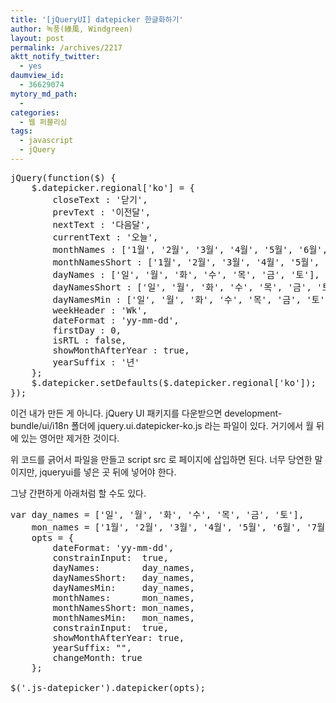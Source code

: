 ```yaml
---
title: '[jQueryUI] datepicker 한글화하기'
author: 녹풍(綠風, Windgreen)
layout: post
permalink: /archives/2217
aktt_notify_twitter:
  - yes
daumview_id:
  - 36629074
mytory_md_path:
  - 
categories:
  - 웹 퍼블리싱
tags:
  - javascript
  - jQuery
---
```

<pre class="brush: javascript; gutter: true; first-line: 1">jQuery(function($) {
    $.datepicker.regional['ko'] = {
        closeText : '닫기',
        prevText : '이전달',
        nextText : '다음달',
        currentText : '오늘',
        monthNames : ['1월', '2월', '3월', '4월', '5월', '6월', '7월', '8월', '9월', '10월', '11월', '12월'],
        monthNamesShort : ['1월', '2월', '3월', '4월', '5월', '6월', '7월', '8월', '9월', '10월', '11월', '12월'],
        dayNames : ['일', '월', '화', '수', '목', '금', '토'],
        dayNamesShort : ['일', '월', '화', '수', '목', '금', '토'],
        dayNamesMin : ['일', '월', '화', '수', '목', '금', '토'],
        weekHeader : 'Wk',
        dateFormat : 'yy-mm-dd',
        firstDay : 0,
        isRTL : false,
        showMonthAfterYear : true,
        yearSuffix : '년'
    };
    $.datepicker.setDefaults($.datepicker.regional['ko']);
});</pre>

<p class="brush: javascript; gutter: true; first-line: 1">
  이건 내가 만든 게 아니다. jQuery UI 패키지를 다운받으면 development-bundle/ui/i18n 폴더에 jquery.ui.datepicker-ko.js 라는 파일이 있다. 거기에서 월 뒤에 있는 영어만 제거한 것이다.
</p>

<p class="brush: javascript; gutter: true; first-line: 1">
  위 코드를 긁어서 파일을 만들고 script src 로 페이지에 삽입하면 된다. 너무 당연한 말이지만, jqueryui를 넣은 곳 뒤에 넣어야 한다.
</p>

그냥 간편하게 아래처럼 할 수도 있다.

<pre>var day_names = ['일', '월', '화', '수', '목', '금', '토'],
    mon_names = ['1월', '2월', '3월', '4월', '5월', '6월', '7월', '8월', '9월', '10월', '11월', '12월'],
    opts = {
        dateFormat: 'yy-mm-dd',
        constrainInput:  true,
        dayNames:        day_names,
        dayNamesShort:   day_names,
        dayNamesMin:     day_names,
        monthNames:      mon_names,
        monthNamesShort: mon_names,
        monthNamesMin:   mon_names,
        constrainInput:  true,
        showMonthAfterYear: true,
        yearSuffix: "",
        changeMonth: true
    };

$('.js-datepicker').datepicker(opts);</pre>